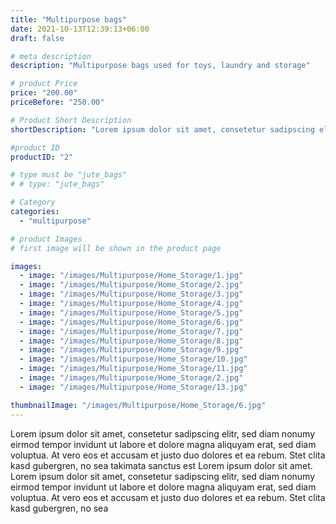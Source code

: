 ```yaml
---
title: "Multipurpose bags"
date: 2021-10-13T12:39:13+06:00
draft: false

# meta description
description: "Multipurpose bags used for toys, laundry and storage"

# product Price
price: "200.00"
priceBefore: "250.00"

# Product Short Description
shortDescription: "Lorem ipsum dolor sit amet, consetetur sadipscing elitr, sed diam nonumy eirmod tempor invidunt ut"

#product ID
productID: "2"

# type must be "jute_bags"
# # type: "jute_bags"

# Category
categories:
  - "multipurpose"

# product Images
# first image will be shown in the product page

images:
  - image: "/images/Multipurpose/Home_Storage/1.jpg"
  - image: "/images/Multipurpose/Home_Storage/2.jpg"
  - image: "/images/Multipurpose/Home_Storage/3.jpg"
  - image: "/images/Multipurpose/Home_Storage/4.jpg"
  - image: "/images/Multipurpose/Home_Storage/5.jpg"
  - image: "/images/Multipurpose/Home_Storage/6.jpg"
  - image: "/images/Multipurpose/Home_Storage/7.jpg"
  - image: "/images/Multipurpose/Home_Storage/8.jpg"
  - image: "/images/Multipurpose/Home_Storage/9.jpg"
  - image: "/images/Multipurpose/Home_Storage/10.jpg"
  - image: "/images/Multipurpose/Home_Storage/11.jpg"
  - image: "/images/Multipurpose/Home_Storage/2.jpg"
  - image: "/images/Multipurpose/Home_Storage/13.jpg"

thumbnailImage: "/images/Multipurpose/Home_Storage/6.jpg"
---
```


Lorem ipsum dolor sit amet, consetetur sadipscing elitr, sed diam nonumy eirmod tempor invidunt ut labore et dolore magna aliquyam erat, sed diam voluptua. At vero eos et accusam et justo duo dolores et ea rebum. Stet clita kasd gubergren, no sea takimata sanctus est Lorem ipsum dolor sit amet. Lorem ipsum dolor sit amet, consetetur sadipscing elitr, sed diam nonumy eirmod tempor invidunt ut labore et dolore magna aliquyam erat, sed diam voluptua. At vero eos et accusam et justo duo dolores et ea rebum. Stet clita kasd gubergren, no sea
